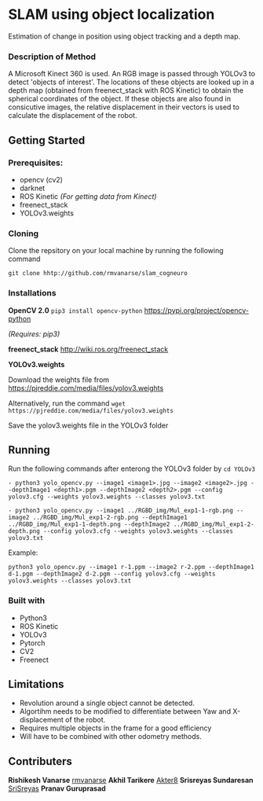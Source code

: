 # SLAM using object localization
Estimation of change in position using object tracking and a depth map.

### Description of Method
A Microsoft Kinect 360 is used. An RGB image is passed through YOLOv3 to detect 'objects of interest'. The locations of these objects are looked up in a depth map (obtained from freenect_stack with ROS Kinetic) to obtain the spherical coordinates of the object. If these objects are also found in consicutive images, the relative displacement in their vectors is used to calculate the displacement of the robot.


## Getting Started

### Prerequisites:

- opencv (cv2)
- darknet
- ROS Kinetic _(For getting data from Kinect)_
- freenect_stack
- YOLOv3.weights

### Cloning
Clone the repsitory on your local machine by running the following command

```git clone hhtp://github.com/rmvanarse/slam_cogneuro```

### Installations

**OpenCV 2.0** ```pip3 install opencv-python```
https://pypi.org/project/opencv-python

_(Requires: pip3)_

**freenect_stack**
http://wiki.ros.org/freenect_stack

**YOLOv3.weights**

Download the weights file from https://pjreddie.com/media/files/yolov3.weights

Alternatively, run the command ```wget https://pjreddie.com/media/files/yolov3.weights```

Save the yolov3.weights file in the YOLOv3 folder


## Running
Run the following commands after enterong the YOLOv3 folder by ```cd YOLOv3```
```
- python3 yolo_opencv.py --image1 <image1>.jpg --image2 <image2>.jpg --depthImage1 <depth1>.pgm --depthImage2 <depth2>.pgm --config yolov3.cfg --weights yolov3.weights --classes yolov3.txt

- python3 yolo_opencv.py --image1 ../RGBD_img/Mul_exp1-1-rgb.png --image2 ../RGBD_img/Mul_exp1-2-rgb.png --depthImage1 ../RGBD_img/Mul_exp1-1-depth.png --depthImage2 ../RGBD_img/Mul_exp1-2-depth.png --config yolov3.cfg --weights yolov3.weights --classes yolov3.txt
```
Example:
```
python3 yolo_opencv.py --image1 r-1.ppm --image2 r-2.ppm --depthImage1 d-1.pgm --depthImage2 d-2.pgm --config yolov3.cfg --weights yolov3.weights --classes yolov3.txt

```
### Built with
- Python3
- ROS Kinetic
- YOLOv3
- Pytorch
- CV2
- Freenect

## Limitations
* Revolution around a single object cannot be detected.
* Algortihm needs to be modified to differentiate between Yaw and X-displacement of the robot.
* Requires multiple objects in the frame for a good efficiency
* Will have to be combined with other odometry methods.

## Contributers

**Rishikesh Vanarse** [rmvanarse](https://github.com/rmvanarse)
**Akhil Tarikere** [Akter8](https://github.com/Akter8)
**Srisreyas Sundaresan** [SriSreyas](https://github.com/SriSreyas)
**Pranav Guruprasad**
